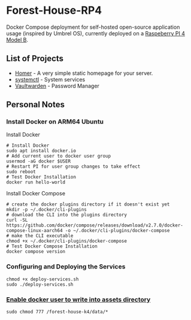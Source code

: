 # Forest-House-RP4
Docker Compose deployment for self-hosted open-source application usage (inspired by Umbrel OS), currently deployed on a [Raspeberry PI 4 Model B](https://www.raspberrypi.com/products/raspberry-pi-4-model-b/).

## List of Projects
* [Homer](https://github.com/bastienwirtz/homer) - A very simple static homepage for your server.
* [systemctl](https://reinhard.codes/2021/04/19/self-hosting-vaultwarden-on-a-raspberry-pi/) - System services
* [Vaultwarden](https://github.com/dani-garcia/vaultwarden) - Password Manager

## Personal Notes
### Install Docker on ARM64 Ubuntu
Install Docker
```
# Install Docker
sudo apt install docker.io 
# Add current user to docker user group
usermod -aG docker $USER
# Restart PI for user group changes to take effect
sudo reboot
# Test Docker Installation
docker run hello-world
```

Install Docker Compose
```
# create the docker plugins directory if it doesn't exist yet
mkdir -p ~/.docker/cli-plugins
# download the CLI into the plugins directory
curl -SL https://github.com/docker/compose/releases/download/v2.7.0/docker-compose-linux-aarch64 -o ~/.docker/cli-plugins/docker-compose
# make the CLI executable
chmod +x ~/.docker/cli-plugins/docker-compose
# Test Docker Compose Installation 
docker compose version
```
### Configuring and Deploying the Services
```
chmod +x deploy-services.sh
sudo ./deploy-services.sh
```
### [Enable docker user to write into assets directory](https://devanswers.co/how-to-view-file-and-folder-permissions-in-ubuntu/)
`sudo chmod 777 /forest-house-k4/data/*`

